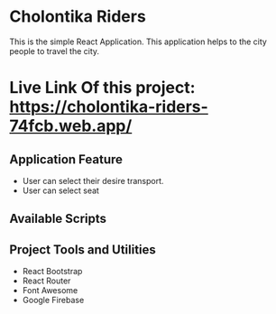 # Cholontika Riders

This is the simple React Application. This application helps to the city people to travel the city.

# Live Link Of this project: https://cholontika-riders-74fcb.web.app/

## Application Feature

- User can select their desire transport.
- User can select seat

## Available Scripts

## Project Tools and Utilities

- React Bootstrap
- React Router
- Font Awesome
- Google Firebase
